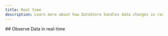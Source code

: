 ```yaml
---
title: Real time
description: Learn more about how DataStore handles data changes in real-time.
---
```


<inline-fragment platform="ios" src="~/lib/datastore/fragments/native_common/real-time.md"></inline-fragment>
<inline-fragment platform="android" src="~/lib/datastore/fragments/native_common/real-time.md"></inline-fragment>
<inline-fragment platform="js" src="~/lib/datastore/fragments/native_common/real-time.md"></inline-fragment>## Observe Data in real-time


